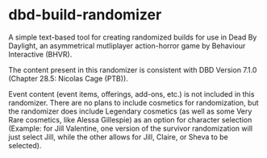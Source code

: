 # dbd-build-randomizer
A simple text-based tool for creating randomized builds for use in Dead By Daylight, an asymmetrical mutliplayer action-horror game by Behaviour Interactive (BHVR).

The content present in this randomizer is consistent with DBD Version 7.1.0 (Chapter 28.5: Nicolas Cage (PTB)).

Event content (event items, offerings, add-ons, etc.) is not included in this randomizer. 
There are no plans to include cosmetics for randomization, but the randomizer does include Legendary cosmetics (as well as some Very Rare cosmetics, like Alessa Gillespie) as an option for character selection 
(Example: for Jill Valentine, one version of the survivor randomization will just select Jill, while the other allows for Jill, Claire, or Sheva to be selected).
